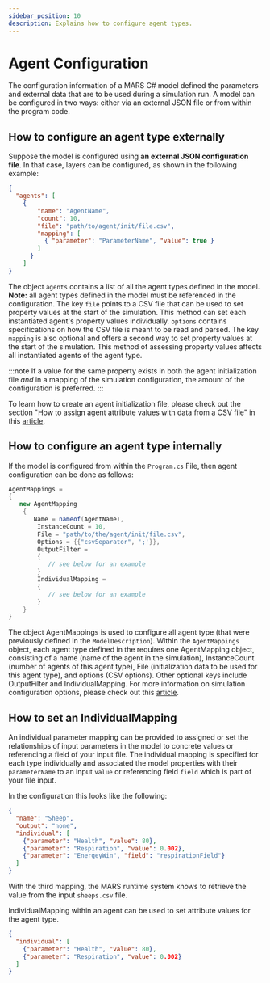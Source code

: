 ```yaml
---
sidebar_position: 10
description: Explains how to configure agent types.
---
```


# Agent Configuration

The configuration information of a MARS C# model defined the parameters and external data that are to be used during a simulation run. A model can be configured in two ways: either via an external JSON file or from within the program code.


## How to configure an agent type externally

Suppose the model is configured using **an external JSON configuration file**. In that case, layers can be configured, as shown in the following example:

```json
{
  "agents": [
    {
        "name": "AgentName",
        "count": 10,
        "file": "path/to/agent/init/file.csv",
        "mapping": [
          { "parameter": "ParameterName", "value": true }
        ]
      }
    ]
}
```

The object `agents` contains a list of all the agent types defined in the model. **Note:** all agent types defined in the model must be referenced in the configuration. The key `file`  points to a CSV file that can be used to set property values at the start of the simulation. This method can set each instantiated agent's property values individually. `options` contains specifications on how the CSV file is meant to be read and parsed. The key `mapping` is also optional and offers a second way to set property values at the start of the simulation. This method of assessing property values affects all instantiated agents of the agent type.

:::note 
If a value for the same property exists in both the agent initialization file *and* in a mapping of the simulation configuration, the amount of the configuration is preferred.
:::

To learn how to create an agent initialization file, please check out the section "How to assign agent attribute values with data from a CSV file" in this [article](../data-sources/csv.md).

## How to configure an agent type internally

If the model is configured from within the `Program.cs` File, then agent configuration can be done as follows:

```csharp
AgentMappings =
{
   new AgentMapping
    {
       Name = nameof(AgentName),
        InstanceCount = 10,
        File = "path/to/the/agent/init/file.csv",
        Options = {{"csvSeparator", ';'}},
        OutputFilter =
        {
           // see below for an example
        }
        IndividualMapping =
        {
           // see below for an example
        }
    } 
}
```

The object AgentMappings is used to configure all agent type (that were previously defined in the `ModelDescription`). Within the `AgentMappings` object, each agent type defined in the requires one AgentMapping object, consisting of a name (name of the agent in the simulation), InstanceCount (number of agents of this agent type), File (initialization data to be used for this agent type), and options (CSV options). Other optional keys include OutputFilter and IndividualMapping. For more information on simulation configuration options, please check out this [article](./sim_config_options.md).


## How to set an IndividualMapping

An individual parameter mapping can be provided to assigned or set the relationships of input parameters in the model to concrete values or referencing a field of your input file.
The individual mapping is specified for each type individually and associated the model properties with their `parameterName` to an input `value` or referencing field `field` which is part of your file input.

In the configuration this looks like the following:

````json
{
  "name": "Sheep",
  "output": "none",
  "individual": [
    {"parameter": "Health", "value": 80},
    {"parameter": "Respiration", "value": 0.002},
    {"parameter": "EnergeyWin", "field": "respirationField"}
  ]
}
````
With the third mapping, the MARS runtime system knows to retrieve the value from the input `sheeps.csv` file.

IndividualMapping within an agent can be used to set attribute values for the agent type.

```json
{
  "individual": [
    {"parameter": "Health", "value": 80},
    {"parameter": "Respiration", "value": 0.002}
  ]
}
```